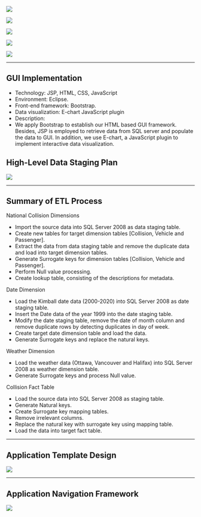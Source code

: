 ![](http://c4.staticflickr.com/8/7588/16579652848_c702a4e2c9_b.jpg)

![](http://c1.staticflickr.com/9/8647/16144918144_6edf38caa0_b.jpg)

![](http://c2.staticflickr.com/8/7640/16581082169_564f90d82a_b.jpg)

![](http://c2.staticflickr.com/8/7286/16559955627_62e5cc8576_b.jpg)

![](http://c1.staticflickr.com/9/8671/16559955487_af3836da30_b.jpg)

***

## GUI Implementation

* Technology: JSP, HTML, CSS, JavaScript
* Environment: Eclipse.
* Front-end framework: Bootstrap.
* Data visualization: E-chart JavaScript plugin
* Description:
* We apply Bootstrap to establish our HTML based GUI framework. Besides, JSP is employed to retrieve data from SQL server and populate the data to GUI. In addition, we use E-chart, a JavaScript plugin to implement interactive data visualization.


## High-Level Data Staging Plan

![](http://c2.staticflickr.com/8/7603/16766062571_9496f2f6ef_b.jpg)


***

## Summary of ETL Process

National Collision Dimensions
* Import the source data into SQL Server 2008 as data staging table.
* Create new tables for target dimension tables [Collision, Vehicle and Passenger].
* Extract the data from data staging table and remove the duplicate data and load into target dimension tables.
* Generate Surrogate keys for dimension tables [Collision, Vehicle and Passenger].
* Perform Null value processing.
* Create lookup table, consisting of the descriptions for metadata.


Date Dimension
* Load the Kimball date data (2000-2020) into SQL Server 2008 as date staging table.
* Insert the Date data of the year 1999 into the date staging table.
* Modify the date staging table, remove the date of month column and remove duplicate rows by detecting duplicates in day of week.
* Create target date dimension table and load the data.
* Generate Surrogate keys and replace the natural keys.


Weather Dimension
* Load the weather data (Ottawa, Vancouver and Halifax) into SQL Server 2008 as weather dimension table.
* Generate Surrogate keys and process Null value.


Collision Fact Table
* Load the source data into SQL Server 2008 as staging table.
* Generate Natural keys.
* Create Surrogate key mapping tables.
* Remove irrelevant columns.
* Replace the natural key with surrogate key using mapping table.
* Load the data into target fact table.


***

## Application Template Design

 ![](http://c1.staticflickr.com/9/8611/16579829370_493bf04f4b_z.jpg)


***

## Application Navigation Framework

![](http://c1.staticflickr.com/9/8698/16766160662_4fa9b33c4b_b.jpg)



